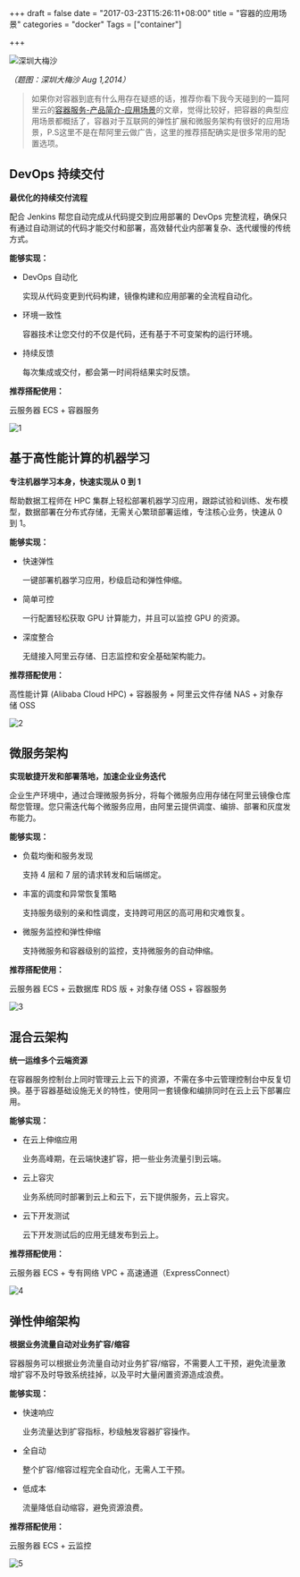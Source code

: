 +++
draft = false
date = "2017-03-23T15:26:11+08:00"
title = "容器的应用场景"
categories = "docker"
Tags = ["container"]

+++

![深圳大梅沙](http://olz1di9xf.bkt.clouddn.com/2014080101.jpg)

*（题图：深圳大梅沙 Aug 1,2014）*

> 如果你对容器到底有什么用存在疑惑的话，推荐你看下我今天碰到的一篇阿里云的[容器服务-产品简介-应用场景](https://help.aliyun.com/document_detail/25977.html?spm=5176.2020520152.201.2.Oc3baB)的文章，觉得比较好，把容器的典型应用场景都概括了，容器对于互联网的弹性扩展和微服务架构有很好的应用场景，P.S这里不是在帮阿里云做广告，这里的推荐搭配确实是很多常用的配置选项。

## DevOps 持续交付

**最优化的持续交付流程**

配合 Jenkins 帮您自动完成从代码提交到应用部署的 DevOps 完整流程，确保只有通过自动测试的代码才能交付和部署，高效替代业内部署复杂、迭代缓慢的传统方式。

**能够实现：**

- DevOps 自动化

  实现从代码变更到代码构建，镜像构建和应用部署的全流程自动化。

- 环境一致性

  容器技术让您交付的不仅是代码，还有基于不可变架构的运行环境。

- 持续反馈

  每次集成或交付，都会第一时间将结果实时反馈。

**推荐搭配使用：**

云服务器 ECS + 容器服务

![1](http://docs-aliyun.cn-hangzhou.oss.aliyun-inc.com/assets/pic/25977/cn_zh/1488845113820/%E5%AE%B9%E5%99%A8%E6%9C%8D%E5%8A%A1---%E6%9E%B6%E6%9E%84%E5%9B%BE---DevOps.png)

## 基于高性能计算的机器学习

**专注机器学习本身，快速实现从 0 到 1**

帮助数据工程师在 HPC 集群上轻松部署机器学习应用，跟踪试验和训练、发布模型，数据部署在分布式存储，无需关心繁琐部署运维，专注核心业务，快速从 0 到 1。

**能够实现：**

- 快速弹性

  一键部署机器学习应用，秒级启动和弹性伸缩。

- 简单可控

  一行配置轻松获取 GPU 计算能力，并且可以监控 GPU 的资源。

- 深度整合

  无缝接入阿里云存储、日志监控和安全基础架构能力。

**推荐搭配使用：**

高性能计算 (Alibaba Cloud HPC) + 容器服务 + 阿里云文件存储 NAS + 对象存储 OSS

![2](http://docs-aliyun.cn-hangzhou.oss.aliyun-inc.com/assets/pic/25977/cn_zh/1488845332018/%E5%AE%B9%E5%99%A8%E6%9C%8D%E5%8A%A1%20-%20%E6%9E%B6%E6%9E%84%E5%9B%BE%20-%20%E9%AB%98%E6%80%A7%E8%83%BD%E8%AE%A1%E7%AE%97HPC.png)

## 微服务架构

**实现敏捷开发和部署落地，加速企业业务迭代**

企业生产环境中，通过合理微服务拆分，将每个微服务应用存储在阿里云镜像仓库帮您管理。您只需迭代每个微服务应用，由阿里云提供调度、编排、部署和灰度发布能力。

**能够实现：**

- 负载均衡和服务发现

  支持 4 层和 7 层的请求转发和后端绑定。

- 丰富的调度和异常恢复策略

  支持服务级别的亲和性调度，支持跨可用区的高可用和灾难恢复。

- 微服务监控和弹性伸缩

  支持微服务和容器级别的监控，支持微服务的自动伸缩。

**推荐搭配使用：**

云服务器 ECS + 云数据库 RDS 版 + 对象存储 OSS + 容器服务

![3](http://docs-aliyun.cn-hangzhou.oss.aliyun-inc.com/assets/pic/25977/cn_zh/1488846287403/%E5%AE%B9%E5%99%A8%E6%9C%8D%E5%8A%A1---%E6%9E%B6%E6%9E%84%E5%9B%BE---%E5%BE%AE%E6%9C%8D%E5%8A%A1%E6%9E%B6%E6%9E%84.png)

## 混合云架构

**统一运维多个云端资源**

在容器服务控制台上同时管理云上云下的资源，不需在多中云管理控制台中反复切换。基于容器基础设施无关的特性，使用同一套镜像和编排同时在云上云下部署应用。

**能够实现：**

- 在云上伸缩应用

  业务高峰期，在云端快速扩容，把一些业务流量引到云端。

- 云上容灾

  业务系统同时部署到云上和云下，云下提供服务，云上容灾。

- 云下开发测试

  云下开发测试后的应用无缝发布到云上。

**推荐搭配使用：**

云服务器 ECS + 专有网络 VPC + 高速通道（ExpressConnect）

![4](http://docs-aliyun.cn-hangzhou.oss.aliyun-inc.com/assets/pic/25977/cn_zh/1488846639288/%E5%AE%B9%E5%99%A8%E6%9C%8D%E5%8A%A1%20-%20%E6%9E%B6%E6%9E%84%E5%9B%BE%20-%20%E6%B7%B7%E5%90%88%E4%BA%91.png)

## 弹性伸缩架构

**根据业务流量自动对业务扩容/缩容**

容器服务可以根据业务流量自动对业务扩容/缩容，不需要人工干预，避免流量激增扩容不及时导致系统挂掉，以及平时大量闲置资源造成浪费。

**能够实现：**

- 快速响应

  业务流量达到扩容指标，秒级触发容器扩容操作。

- 全自动

  整个扩容/缩容过程完全自动化，无需人工干预。

- 低成本

  流量降低自动缩容，避免资源浪费。

**推荐搭配使用：**

云服务器 ECS + 云监控

![5](http://docs-aliyun.cn-hangzhou.oss.aliyun-inc.com/assets/pic/25977/cn_zh/1488846792028/%E5%AE%B9%E5%99%A8%E6%9C%8D%E5%8A%A1---%E6%9E%B6%E6%9E%84%E5%9B%BE---%E5%BC%B9%E6%80%A7%E4%BC%B8%E7%BC%A9.png)